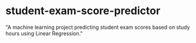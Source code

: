 # student-exam-score-predictor
"A machine learning project predicting student exam scores based on study hours using Linear Regression."
